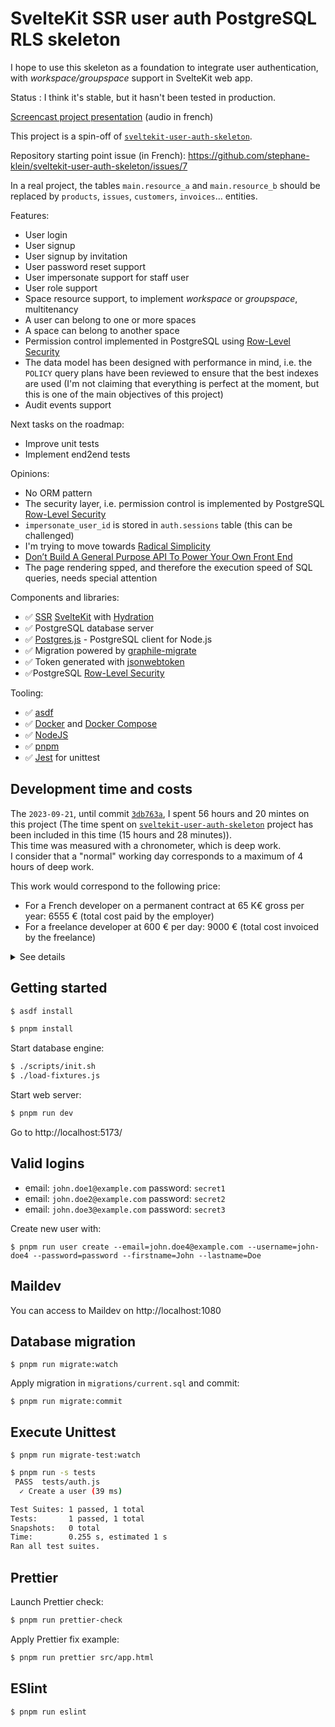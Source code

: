 # SvelteKit SSR user auth PostgreSQL RLS skeleton

I hope to use this skeleton as a foundation to integrate user authentication, with _workspace/groupspace_ support in SvelteKit web app.

Status : I think it's stable, but it hasn't been tested in production.

[Screencast project presentation](https://youtu.be/jeJwmlesxzk?si=BOrrG5PWTYGsKLLN) (audio in french)

This project is a spin-off of [`sveltekit-user-auth-skeleton`](https://github.com/stephane-klein/sveltekit-user-auth-skeleton).

Repository starting point issue (in French): https://github.com/stephane-klein/sveltekit-user-auth-skeleton/issues/7

In a real project, the tables `main.resource_a` and `main.resource_b` should be replaced by `products`, `issues`,
`customers`, `invoices`… entities.

Features:

- User login
- User signup
- User signup by invitation
- User password reset support
- User impersonate support for staff user
- User role support
- Space resource support, to implement _workspace_ or _groupspace_, multitenancy
- A user can belong to one or more spaces
- A space can belong to another space
- Permission control implemented in PostgreSQL using [Row-Level Security](https://www.postgresql.org/docs/16/ddl-rowsecurity.html)
- The data model has been designed with performance in mind, i.e. the `POLICY` query plans have been reviewed to ensure that the best indexes are used (I'm not claiming that everything is perfect at the moment, but this is one of the main objectives of this project)
- Audit events support

Next tasks on the roadmap:

- Improve unit tests
- Implement end2end tests

Opinions:

- No ORM pattern
- The security layer, i.e. permission control is implemented by PostgreSQL [Row-Level Security](https://www.postgresql.org/docs/16/ddl-rowsecurity.html)
- `impersonate_user_id` is stored in `auth.sessions` table (this can be challenged)
- I'm trying to move towards [Radical Simplicity](https://www.radicalsimpli.city/)
- [Don’t Build A General Purpose API To Power Your Own Front End](https://max.engineer/server-informed-ui)
- The page rendering spped, and therefore the execution speed of SQL queries, needs special attention

Components and libraries:

- ✅ [SSR](https://kit.svelte.dev/docs/page-options#ssr) [SvelteKit](https://github.com/sveltejs/kit) with [Hydration](https://kit.svelte.dev/docs/glossary#hydration)
- ✅ PostgreSQL database server
- ✅ [Postgres.js](https://github.com/porsager/postgres) - PostgreSQL client for Node.js
- ✅ Migration powered by [graphile-migrate](https://github.com/graphile/migrate)
- ✅ Token generated with [jsonwebtoken](https://github.com/auth0/node-jsonwebtoken)
- ✅PostgreSQL [Row-Level Security](https://www.postgresql.org/docs/16/ddl-rowsecurity.html)

Tooling:

- ✅ [asdf](https://asdf-vm.com/)
- ✅ [Docker](<https://en.wikipedia.org/wiki/Docker_(software)>) and [Docker Compose](https://docs.docker.com/compose/)
- ✅ [NodeJS](https://nodejs.org/en/)
- ✅ [pnpm](https://pnpm.io/)
- ✅ [Jest](https://jestjs.io/) for unittest

## Development time and costs

The `2023-09-21`, until commit [`3db763a`](https://github.com/stephane-klein/sveltekit-user-auth-postgres-rls-skeleton/commit/3db763a3bac1718efc56f48a08567c9f56347d70), I spent 56 hours and 20 mintes on this project (The time spent on [`sveltekit-user-auth-skeleton`](https://github.com/stephane-klein/sveltekit-user-auth-skeleton) project has been included in this time (15 hours and 28 minutes)).<br />
This time was measured with a chronometer, which is deep work.<br />
I consider that a "normal" working day corresponds to a maximum of 4 hours of deep work.

This work would correspond to the following price:

- For a French developer on a permanent contract at 65 K€ gross per year: 6555 € (total cost paid by the employer)
- For a freelance developer at 600 € per day: 9000 € (total cost invoiced by the freelance)

<details>
  <summary>See details</summary>

```sh
$ python
>>> import math
>>> french_developer_on_a_permanent_contract = math.ceil(56.5/4) * 437
>>> french_developer_on_a_permanent_contract
1748
>>> freelance = math.ceil(56.5/4) * 600
>>> freelance
2400
>>>
```

</details>

## Getting started

```sh
$ asdf install
```

```sh
$ pnpm install
```

Start database engine:

```sh
$ ./scripts/init.sh
$ ./load-fixtures.js
```

Start web server:

```sh
$ pnpm run dev
```

Go to http://localhost:5173/

## Valid logins

- email: `john.doe1@example.com`
  password: `secret1`
- email: `john.doe2@example.com`
  password: `secret2`
- email: `john.doe3@example.com`
  password: `secret3`

Create new user with:

```
$ pnpm run user create --email=john.doe4@example.com --username=john-doe4 --password=password --firstname=John --lastname=Doe
```

## Maildev

You can access to Maildev on http://localhost:1080

## Database migration

```
$ pnpm run migrate:watch
```

Apply migration in `migrations/current.sql` and commit:

```
$ pnpm run migrate:commit
```

## Execute Unittest

```
$ pnpm run migrate-test:watch
```

```sh
$ pnpm run -s tests
 PASS  tests/auth.js
  ✓ Create a user (39 ms)

Test Suites: 1 passed, 1 total
Tests:       1 passed, 1 total
Snapshots:   0 total
Time:        0.255 s, estimated 1 s
Ran all test suites.
```

## Prettier

Launch Prettier check:

```sh
$ pnpm run prettier-check
```

Apply Prettier fix example:

```sh
$ pnpm run prettier src/app.html
```

## ESlint

```sh
$ pnpm run eslint
```
